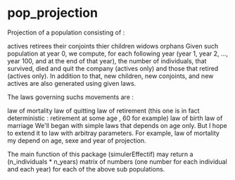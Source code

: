 # pop_projection

Projection of a population consisting of :

actives
retirees
their conjoints
thier children
widows
orphans
Given such population at year 0, we compute, for each following year (year 1, year 2, ..., year 100, and at the end of that year), the number of individuals, that survived, died and quit the company (actives only) and those that retired (actives only). In addition to that, new children, new conjoints, and new actives are also generated using given laws.

The laws governing suchs movements are :

law of mortality
law of quitting
law of retirement (this one is in fact deterministic : retirement at some age , 60 for example)
law of birth
law of marriage
We'll began with simple laws that depends on age only. But I hope to extend it to law with arbitray parameters. For example, law of mortality my depend on age, sexe and year of projection.

The main function of this package (simulerEffectif) may return a (n_individuals * n_years) matrix of numbers (one number for each individual and each year) for each of the above sub populations.
